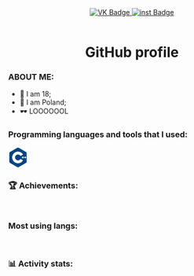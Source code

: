 <div id = "badges" align = "center">
  <a href = "https://vk.com/slikkdrew">
    <img src = "https://img.shields.io/badge/VK-blue?style=for-the-badge&logo=VK&logoColor=white" alt = "VK Badge"/>
  </a>

  <a href = "https://www.instagram.com/slikkdrew/">
    <img src = "https://img.shields.io/badge/Instagram-red?style=for-the-badge&logo=Instagram&logoColor=white" alt = "inst Badge"/>
  </a>
</div>

<div id = "viewprof" align = "center">
  <img src = "https://komarev.com/ghpvc/?username=bbls&style=flat-square&color=blue" alt = ""/>
</div>

<div id = "heythere" align = "center">
  <h1> GitHub profile </h1>
</div>

### ABOUT ME:

- 🍭 I am 18;
- 🎵 I am Poland;
- 🕶️ LOOOOOOL

### Programming languages and tools that I used:

<div>
  <img src = "https://github.com/devicons/devicon/blob/master/icons/cplusplus/cplusplus-plain.svg" width = "40" height = "40"/>

### 🏆 Achievements:

<div>
  <img src = "https://github-profile-trophy.vercel.app/?username=st4rblS" alt = ""/>
</div>

### Most using langs:

<div>
<img src = "https://github-readme-stats.vercel.app/api/top-langs/?username=st4rblS" alt = ""/>
</div>

### 📊 Activity stats:

<div>
  <img src = "https://github-readme-activity-graph.vercel.app/graph?username=st4rblS&theme=dracula" alt = ""/>
</div>
